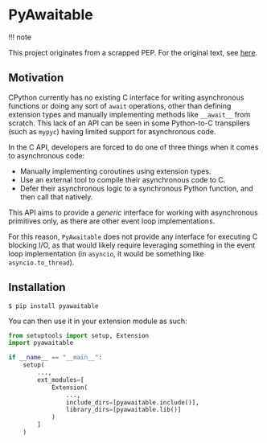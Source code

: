 # PyAwaitable

!!! note

  This project originates from a scrapped PEP. For the original text, see [here](https://gist.github.com/ZeroIntensity/8d32e94b243529c7e1c27349e972d926).

## Motivation

CPython currently has no existing C interface for writing asynchronous functions or doing any sort of ``await`` operations, other than defining extension types and manually implementing methods like ``__await__`` from scratch. This lack of an API can be seen in some Python-to-C transpilers (such as ``mypyc``) having limited support for asynchronous code.

In the C API, developers are forced to do one of three things when it comes to asynchronous code:

- Manually implementing coroutines using extension types.
- Use an external tool to compile their asynchronous code to C.
- Defer their asynchronous logic to a synchronous Python function, and then call that natively.

This API aims to provide a *generic* interface for working with asynchronous primitives only, as there are other event loop implementations.

For this reason, ``PyAwaitable`` does not provide any interface for executing C blocking I/O, as that would likely require leveraging something in the event loop implementation (in ``asyncio``, it would be something like ``asyncio.to_thread``).

## Installation

```console
$ pip install pyawaitable
```

You can then use it in your extension module as such:

```py
from setuptools import setup, Extension
import pyawaitable

if __name__ == "__main__":
    setup(
        ...,
        ext_modules=[
            Extension(
                ...,
                include_dirs=[pyawaitable.include()],
                library_dirs=[pyawaitable.lib()]
            )
        ]
    )
```
